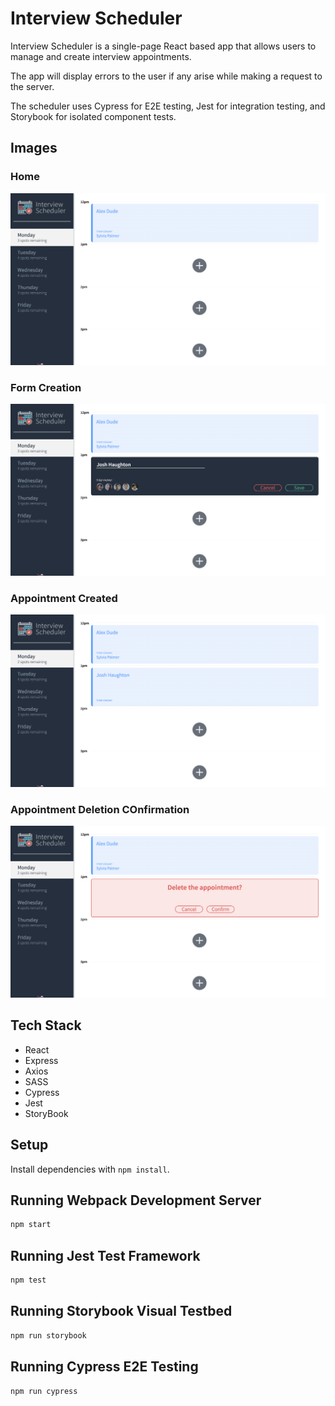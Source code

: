 # Interview Scheduler

Interview Scheduler is a single-page React based app that allows users to manage and create interview appointments. 

The app will display errors to the user if any arise while making a request to the server.

The scheduler uses Cypress for E2E testing, Jest for integration testing, and Storybook for isolated component tests.

## Images

### Home
!['Home Page of Project'](https://github.com/JoshuaHaughton/scheduler/blob/master/docs/Home.png?raw=true)

### Form Creation
!['Form creation section'](https://github.com/JoshuaHaughton/scheduler/blob/master/docs/Form.png?raw=true)

### Appointment Created
!['New appointment created'](https://github.com/JoshuaHaughton/scheduler/blob/master/docs/App-Created.png?raw=true)

### Appointment Deletion COnfirmation
!['Appointment will be deleted once confirmed'](https://github.com/JoshuaHaughton/scheduler/blob/master/docs/Delete.png?raw=true)

## Tech Stack
- React
- Express
- Axios
- SASS
- Cypress
- Jest
- StoryBook


## Setup

Install dependencies with `npm install`.

## Running Webpack Development Server

```sh
npm start
```

## Running Jest Test Framework

```sh
npm test
```

## Running Storybook Visual Testbed

```sh
npm run storybook
```

## Running Cypress E2E Testing

```sh
npm run cypress
```
